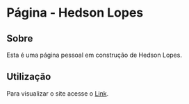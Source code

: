 # Página - Hedson Lopes

## Sobre

Esta é uma página pessoal em construção de Hedson Lopes.

## Utilização

Para visualizar o site acesse o [Link](https://redsonlopez.github.io/page/).
